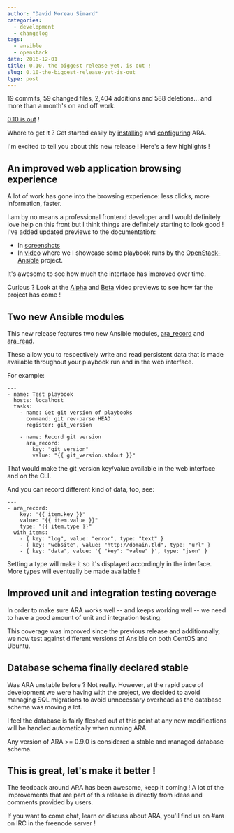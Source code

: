 ```yaml
---
author: "David Moreau Simard"
categories:
  - development
  - changelog
tags:
  - ansible
  - openstack
date: 2016-12-01
title: 0.10, the biggest release yet, is out !
slug: 0.10-the-biggest-release-yet-is-out
type: post
---
```


19 commits, 59 changed files, 2,404 additions and 588 deletions... and more than a month's on and off work.

[0.10 is out](https://github.com/openstack/ara/releases/tag/0.10.0) !

Where to get it ? Get started easily by [installing](http://ara.readthedocs.io/en/latest/installation.html) and [configuring](http://ara.readthedocs.io/en/latest/configuration.html) ARA.

I'm excited to tell you about this new release ! Here's a few highlights !

## An improved web application browsing experience

A lot of work has gone into the browsing experience: less clicks, more information, faster.

I am by no means a professional frontend developer and I would definitely love help on this front but I think things are definitely starting to look good !
I've added updated previews to the documentation:

- In [screenshots](https://ara.readthedocs.io/en/latest/faq.html#what-does-the-web-interface-look-like)
- In [video](https://www.youtube.com/watch?v=zT1l-rFne-Q&index=3&list=PLyLLwe4-L1ETFVoAogQqpn6s5prGKL5Ty) where we I showcase some playbook runs by the [OpenStack-Ansible](https://github.com/openstack/openstack-ansible) project.

It's awesome to see how much the interface has improved over time.

Curious ? Look at the [Alpha](https://www.youtube.com/watch?v=K3jTqgm2YuY&index=1&list=PLyLLwe4-L1ETFVoAogQqpn6s5prGKL5Ty) and [Beta](https://www.youtube.com/watch?v=k3qtgSFzAHI&list=PLyLLwe4-L1ETFVoAogQqpn6s5prGKL5Ty&index=2) video previews to see how far the project has come !

## Two new Ansible modules

This new release features two new Ansible modules, [ara_record](http://ara.readthedocs.io/en/latest/usage.html#using-the-ara-record-module) and [ara_read](http://ara.readthedocs.io/en/latest/usage.html#using-the-ara-read-module).

These allow you to respectively write and read persistent data that is made available throughout your playbook run and in the web interface.

For example:
```
---
- name: Test playbook
  hosts: localhost
  tasks:
    - name: Get git version of playbooks
      command: git rev-parse HEAD
      register: git_version

    - name: Record git version
      ara_record:
        key: "git_version"
        value: "{{ git_version.stdout }}"
```

That would make the git_version key/value available in the web interface and on the CLI.

And you can record different kind of data, too, see:

```
---
- ara_record:
    key: "{{ item.key }}"
    value: "{{ item.value }}"
    type: "{{ item.type }}"
  with_items:
    - { key: "log", value: "error", type: "text" }
    - { key: "website", value: "http://domain.tld", type: "url" }
    - { key: "data", value: '{ "key": "value" }', type: "json" }
```

Setting a type will make it so it's displayed accordingly in the interface.
More types will eventually be made available !

## Improved unit and integration testing coverage

In order to make sure ARA works well -- and keeps working well -- we need to have a good amount of unit and integration testing.

This coverage was improved since the previous release and additionnally, we now test against different versions of Ansible on both CentOS and Ubuntu.

## Database schema finally declared stable

Was ARA unstable before ? Not really.
However, at the rapid pace of development we were having with the project, we decided to avoid managing SQL migrations to avoid unnecessary overhead as the database schema was moving a lot.

I feel the database is fairly fleshed out at this point at any new modifications will be handled automatically when running ARA.

Any version of ARA >= 0.9.0 is considered a stable and managed database schema.

## This is great, let's make it better !

The feedback around ARA has been awesome, keep it coming !
A lot of the improvements that are part of this release is directly from ideas and comments provided by users.

If you want to come chat, learn or discuss about ARA, you'll find us on #ara on IRC in the freenode server !
